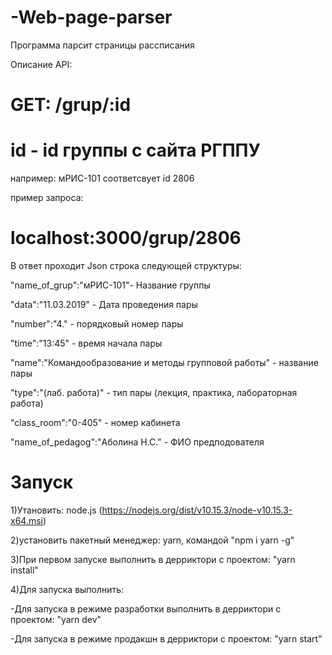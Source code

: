 # -Web-page-parser
Программа парсит страницы рассписания

Описание API:
# GET: /grup/:id


# id - id группы c сайта РГППУ

например: мРИС-101 соответсвует id 2806

пример запроса:
# localhost:3000/grup/2806

В ответ проходит Json строка следующей структуры:

"name_of_grup":"мРИС-101"- Название группы

"data":"11.03.2019" - Дата проведения пары

"number":"4." - порядковый номер пары

"time":"13:45" - время начала пары

"name":"Командообразование и методы групповой работы" - название пары

"type":"(лаб. работа)" - тип пары (лекция, практика, лабораторная работа)

"class_room":"0-405" - номер кабинета

"name_of_pedagog":"Аболина Н.С." - ФИО предподователя
# Запуск

1)Утановить: node.js (https://nodejs.org/dist/v10.15.3/node-v10.15.3-x64.msi)

2)установить пакетный менеджер: yarn, командой "npm i yarn -g"

3)При первом запуске выполнить в дерриктори с проектом: "yarn install"

4)Для запуска выполнить:

-Для запуска в режиме разработки выполнить в дерриктори с проектом: "yarn dev"

-Для запуска в режиме продакшн в дерриктори с проектом: "yarn start"
